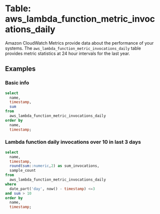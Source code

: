 # Table: aws_lambda_function_metric_invocations_daily

Amazon CloudWatch Metrics provide data about the performance of your systems. The `aws_lambda_function_metric_invocations_daily` table provides metric statistics at 24 hour intervals for the last year.

## Examples

### Basic info

```sql
select
  name,
  timestamp,
  sum
from
  aws_lambda_function_metric_invocations_daily
order by
  name,
  timestamp;
```


### Lambda function daily invocations over 10 in last 3 days

```sql
select
  name,
  timestamp,
  round(sum::numeric,2) as sum_invocations,
  sample_count
from
  aws_lambda_function_metric_invocations_daily
where 
  date_part('day', now() - timestamp) <=3
and sum > 10
order by
  name,
  timestamp;
```